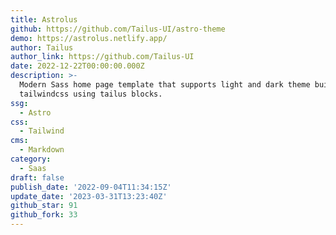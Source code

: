 ```yaml
---
title: Astrolus
github: https://github.com/Tailus-UI/astro-theme
demo: https://astrolus.netlify.app/
author: Tailus
author_link: https://github.com/Tailus-UI
date: 2022-12-22T00:00:00.000Z
description: >-
  Modern Sass home page template that supports light and dark theme built with
  tailwindcss using tailus blocks.
ssg:
  - Astro
css:
  - Tailwind
cms:
  - Markdown
category:
  - Saas
draft: false
publish_date: '2022-09-04T11:34:15Z'
update_date: '2023-03-31T13:23:40Z'
github_star: 91
github_fork: 33
---
```


